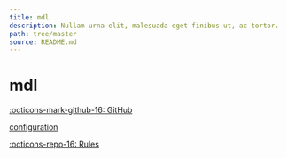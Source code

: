 ```yaml
---
title: mdl
description: Nullam urna elit, malesuada eget finibus ut, ac tortor.
path: tree/master
source: README.md
---
```



# mdl

[:octicons-mark-github-16: GitHub](https://github.com/markdownlint/markdownlint)

[configuration](https://github.com/markdownlint/markdownlint/blob/master/docs/configuration.md)

[:octicons-repo-16: Rules](https://github.com/markdownlint/markdownlint/blob/master/docs/RULES.md)
